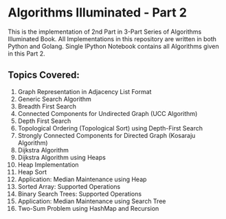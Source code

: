 # Algorithms Illuminated - Part 2
 This is the implementation of 2nd Part in 3-Part Series of Algorithms Illuminated Book. All Implementations in this repository are written in both Python and Golang. Single IPython Notebook contains all Algorithms given in this Part 2.
## Topics Covered:
1. Graph Representation in Adjacency List Format
2. Generic Search Algorithm
3. Breadth First Search
4. Connected Components for Undirected Graph (UCC Algorithm)
5. Depth First Search
6. Topological Ordering (Topological Sort) using Depth-First Search
7. Strongly Connected Components for Directed Graph (Kosaraju Algorithm)
8. Dijkstra Algorithm
9. Dijkstra Algorithm using Heaps
10. Heap Implementation
11. Heap Sort
12. Application: Median Maintenance using Heap
13. Sorted Array: Supported Operations
14. Binary Search Trees: Supported Operations
15. Application: Median Maintenance using Search Tree
16. Two-Sum Problem using HashMap and Recursion
